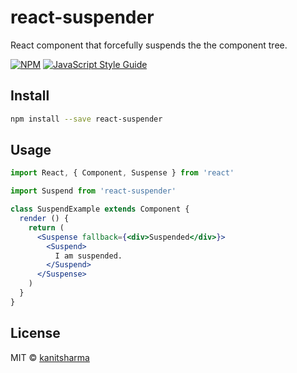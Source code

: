 # react-suspender

React component that forcefully suspends the the component tree.

> 

[![NPM](https://img.shields.io/npm/v/react-suspender.svg)](https://www.npmjs.com/package/react-suspender) [![JavaScript Style Guide](https://img.shields.io/badge/code_style-standard-brightgreen.svg)](https://standardjs.com)

## Install

```bash
npm install --save react-suspender
```

## Usage

```jsx
import React, { Component, Suspense } from 'react'

import Suspend from 'react-suspender'

class SuspendExample extends Component {
  render () {
    return (
      <Suspense fallback={<div>Suspended</div>}>
        <Suspend>
          I am suspended.
        </Suspend>
      </Suspense>
    )
  }
}
```

## License

MIT © [kanitsharma](https://github.com/kanitsharma)

